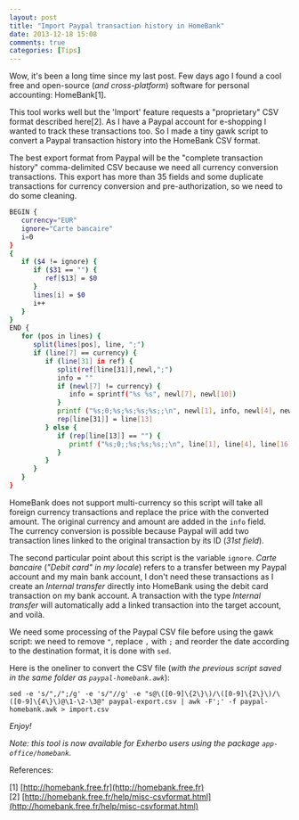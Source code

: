 ```yaml
---
layout: post
title: "Import Paypal transaction history in HomeBank"
date: 2013-12-18 15:08
comments: true
categories: [Tips]
---
```


Wow, it's been a long time since my last post. Few days ago I found a cool free and open-source (_and cross-platform_) software for personal accounting: HomeBank[1].

This tool works well but the 'Import' feature requests a "proprietary" CSV format described here[2]. As I have a Paypal account for e-shopping I wanted to track these transactions too. So I made a tiny gawk script to convert a Paypal transaction history into the HomeBank CSV format.

<!-- more -->

The best export format from Paypal will be the "complete transaction history" comma-delimited CSV because we need all currency conversion transactions. This export has more than 35 fields and some duplicate transactions for currency conversion and pre-authorization, so we need to do some cleaning.

``` bash paypal-homebank.awk
BEGIN {
   currency="EUR"
   ignore="Carte bancaire"
   i=0
}
{
   if ($4 != ignore) {
      if ($31 == "") {
         ref[$13] = $0
      }
      lines[i] = $0
      i++
   }
}
END {
   for (pos in lines) {
      split(lines[pos], line, ";")
      if (line[7] == currency) {
         if (line[31] in ref) {
            split(ref[line[31]],newl,";")
            info = ""
            if (newl[7] != currency) {
               info = sprintf("%s %s", newl[7], newl[10])
            }
            printf ("%s;0;%s;%s;%s;%s;;\n", newl[1], info, newl[4], newl[16], line[10])
            rep[line[31]] = line[13]
         } else {
            if (rep[line[13]] == "") {
               printf ("%s;0;;%s;%s;%s;;\n", line[1], line[4], line[16], line[10])
            }
         }
      }
   }
}
```

HomeBank does not support multi-currency so this script will take all foreign currency transactions and replace the price with the converted amount. The original currency and amount are added in the ``info`` field.  
The currency conversion is possible because Paypal will add two transaction lines linked to the original transaction by its ID (_31st field_).

The second particular point about this script is the variable `ignore`. _Carte bancaire_ (_"Debit card" in my locale_) refers to a transfer between my Paypal account and my main bank account, I don't need these transactions as I create an _Internal transfer_ directly into HomeBank using the debit card transaction on my bank account. A transaction with the type _Internal transfer_ will automatically add a linked transaction into the target account, and voilà.

We need some processing of the Paypal CSV file before using the gawk script: we need to remove ``"``, replace ``,`` with ``;`` and reorder the date according to the destination format, it is done with `sed`.

Here is the oneliner to convert the CSV file (_with the previous script saved in the same folder as `paypal-homebank.awk`_):
```
sed -e 's/",/";/g' -e 's/"//g' -e "s@\([0-9]\{2\}\)/\([0-9]\{2\}\)/\([0-9]\{4\}\)@\1-\2-\3@" paypal-export.csv | awk -F';' -f paypal-homebank.awk > import.csv
```

_Enjoy!_

_Note: this tool is now available for Exherbo users using the package ``app-office/homebank``._

References:

[1] [http://homebank.free.fr](http://homebank.free.fr)  
[2] [http://homebank.free.fr/help/misc-csvformat.html](http://homebank.free.fr/help/misc-csvformat.html)
